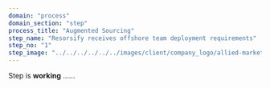 ```yaml
---
domain: "process"
domain_section: "step"
process_title: "Augmented Sourcing"
step_name: "Resorsify receives offshore team deployment requirements"
step_no: "1"
step_image: "../../../../../../images/client/company_logo/allied-marketing.png"
---
```


Step is **working** ......
